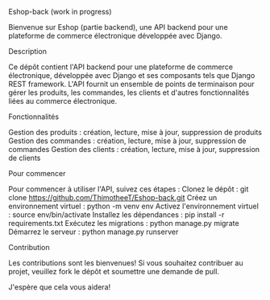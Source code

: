 Eshop-back (work in progress)

Bienvenue sur Eshop (partie backend), une API backend pour une plateforme de commerce électronique développée avec Django.


Description

Ce dépôt contient l'API backend pour une plateforme de commerce électronique, développée avec Django et ses composants tels que Django REST framework. L'API fournit un ensemble de points de terminaison pour gérer les produits, les commandes, les clients et d'autres fonctionnalités liées au commerce électronique.


Fonctionnalités

Gestion des produits : création, lecture, mise à jour, suppression de produits
Gestion des commandes : création, lecture, mise à jour, suppression de commandes
Gestion des clients : création, lecture, mise à jour, suppression de clients


Pour commencer

Pour commencer à utiliser l'API, suivez ces étapes :
Clonez le dépôt : git clone https://github.com/ThimotheeT/Eshop-back.git
Créez un environnement virtuel : python -m venv env 
Activez l'environnement virtuel : source env/bin/activate 
Installez les dépendances : pip install -r requirements.txt
Exécutez les migrations : python manage.py migrate
Démarrez le serveur : python manage.py runserver

Contribution

Les contributions sont les bienvenues! Si vous souhaitez contribuer au projet, veuillez fork le dépôt et soumettre une demande de pull.

J'espère que cela vous aidera!
